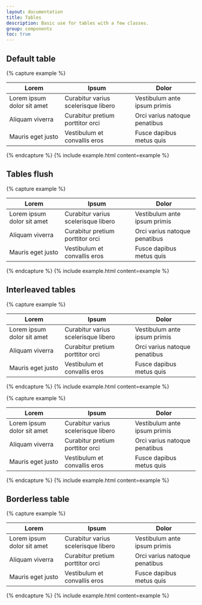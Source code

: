 ```yaml
---
layout: documentation
title: Tables
description: Basic use for tables with a few classes.
group: components
toc: true
---
```



## Default table

{% capture example %}
<table>
  <thead>
    <tr>
      <th>Lorem</th>
      <th>Ipsum</th>
      <th>Dolor</th>
    </tr>
  </thead>
  <tbody>
    <tr>
      <td>Lorem ipsum dolor sit amet</td>
      <td>Curabitur varius scelerisque libero</td>
      <td>Vestibulum ante ipsum primis</td>
    </tr>
    <tr>
      <td>Aliquam viverra</td>
      <td>Curabitur pretium porttitor orci</td>
      <td>Orci varius natoque penatibus</td>
    </tr>
    <tr>
      <td>Mauris eget justo</td>
      <td>Vestibulum et convallis eros</td>
      <td>Fusce dapibus metus quis</td>
    </tr>
  </tbody>
</table>
{% endcapture %}
{% include example.html content=example %}


## Tables flush

{% capture example %}
<table class="table-flush">
  <thead>
    <tr>
      <th>Lorem</th>
      <th>Ipsum</th>
      <th>Dolor</th>
    </tr>
  </thead>
  <tbody>
    <tr>
      <td>Lorem ipsum dolor sit amet</td>
      <td>Curabitur varius scelerisque libero</td>
      <td>Vestibulum ante ipsum primis</td>
    </tr>
    <tr>
      <td>Aliquam viverra</td>
      <td>Curabitur pretium porttitor orci</td>
      <td>Orci varius natoque penatibus</td>
    </tr>
    <tr>
      <td>Mauris eget justo</td>
      <td>Vestibulum et convallis eros</td>
      <td>Fusce dapibus metus quis</td>
    </tr>
  </tbody>
</table>
{% endcapture %}
{% include example.html content=example %}


## Interleaved tables

{% capture example %}
<table class="table-interleaved">
  <thead>
    <tr>
      <th>Lorem</th>
      <th>Ipsum</th>
      <th>Dolor</th>
    </tr>
  </thead>
  <tbody>
    <tr>
      <td>Lorem ipsum dolor sit amet</td>
      <td>Curabitur varius scelerisque libero</td>
      <td>Vestibulum ante ipsum primis</td>
    </tr>
    <tr>
      <td>Aliquam viverra</td>
      <td>Curabitur pretium porttitor orci</td>
      <td>Orci varius natoque penatibus</td>
    </tr>
    <tr>
      <td>Mauris eget justo</td>
      <td>Vestibulum et convallis eros</td>
      <td>Fusce dapibus metus quis</td>
    </tr>
  </tbody>
</table>
{% endcapture %}
{% include example.html content=example %}

{% capture example %}
<table class="table-flush-interleaved">
  <thead>
    <tr>
      <th>Lorem</th>
      <th>Ipsum</th>
      <th>Dolor</th>
    </tr>
  </thead>
  <tbody>
    <tr>
      <td>Lorem ipsum dolor sit amet</td>
      <td>Curabitur varius scelerisque libero</td>
      <td>Vestibulum ante ipsum primis</td>
    </tr>
    <tr>
      <td>Aliquam viverra</td>
      <td>Curabitur pretium porttitor orci</td>
      <td>Orci varius natoque penatibus</td>
    </tr>
    <tr>
      <td>Mauris eget justo</td>
      <td>Vestibulum et convallis eros</td>
      <td>Fusce dapibus metus quis</td>
    </tr>
  </tbody>
</table>
{% endcapture %}
{% include example.html content=example %}


## Borderless table

{% capture example %}
<table class="table-borderless">
  <thead>
    <tr>
      <th>Lorem</th>
      <th>Ipsum</th>
      <th>Dolor</th>
    </tr>
  </thead>
  <tbody>
    <tr>
      <td>Lorem ipsum dolor sit amet</td>
      <td>Curabitur varius scelerisque libero</td>
      <td>Vestibulum ante ipsum primis</td>
    </tr>
    <tr>
      <td>Aliquam viverra</td>
      <td>Curabitur pretium porttitor orci</td>
      <td>Orci varius natoque penatibus</td>
    </tr>
    <tr>
      <td>Mauris eget justo</td>
      <td>Vestibulum et convallis eros</td>
      <td>Fusce dapibus metus quis</td>
    </tr>
  </tbody>
</table>
{% endcapture %}
{% include example.html content=example %}